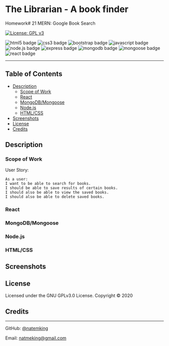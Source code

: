 # The Librarian - A book finder
Homework# 21 MERN: Google Book Search

<!-- [Workout Tracker Deploy Link](https://workout-tracker-nmk.herokuapp.com/) -->

[![License: GPL v3](https://img.shields.io/badge/License-GPLv3-blue.svg)](https://github.com/natemking/burger_banquet/blob/main/LICENSE)

![html5 badge](https://img.shields.io/badge/html5%20-%23E34F26.svg?&style=flat&logo=html5&logoColor=white)
![css3 badge](https://img.shields.io/badge/css3%20-%231572B6.svg?&style=flat&logo=css3&logoColor=white)
![bootstrap badge](https://img.shields.io/badge/bootstrap%20-%23563D7C.svg?&style=flat&logo=bootstrap&logoColor=white")
![javascript badge](https://img.shields.io/badge/javascript%20-%23323330.svg?&style=flat&logo=javascript&logoColor=%23F7DF1E)
![node.js badge](https://img.shields.io/badge/Node.js%20-%2343853D.svg?&style=flat&logo=node.js&logoColor=white)
![express badge](https://img.shields.io/badge/Express.js%20-%23404d59.svg?&style=flat&logo=node.js&logoColor=white)
![mongodb badge](https://img.shields.io/badge/MongoDB-%234ea94b.svg?&style=flat&logo=mongodb&logoColor=white)
![mongoose badge](https://img.shields.io/badge/Mongoose-%23800.svg?&style=flat&logoColor=white)
![react badge](https://img.shields.io/badge/react%20-%2320232a.svg?&style=flat&logo=react&logoColor=%2361DAFB")


---
## Table of Contents
 * [Description](#description)
    + [Scope of Work](#scope-of-work)
    + [React](#react)
    + [MongoDB/Mongoose](#mongodb/mongoose)
    + [Node.js](#nodejs)
    + [HTML/CSS](#html/css)
  * [Screenshots](#screenshots)
  * [License](#license)
  * [Credits](#credits)

## Description

### Scope of Work
User Story:
```
As a user: 
I want to be able to search for books.
I should be able to save results of certain books.
I should also be able to view the saved books. 
I should also be able to delete saved books. 
``` 

### React

### MongoDB/Mongoose

### Node.js

### HTML/CSS

## Screenshots

<!-- ![app gif](public/assets/screenshots/workout-tracker.gif)
<br>

_App Functionality_
<br> -->


## License
Licensed under the GNU GPLv3.0 License. Copyright © 2020

## Credits

<!-- * [Add a comma to map results if there are more then one result](https://stackoverflow.com/questions/47881767/how-to-add-a-comma-in-array-map-after-every-element-except-last-element-in-react)

* [Set up mongoose models like sequelize model set up](https://gist.github.com/AKIRA-MIYAKE/03b9ae80dbdf61bf28ef)

* [Creating relationships w/ Mongoose](https://dev.to/oluseyeo/how-to-create-relationships-with-mongoose-and-node-js-11c8)  

* [FindByIdAndUpdate $push in Mongoose](https://stackoverflow.com/questions/15621970/pushing-object-into-array-schema-in-mongoose)
* [Mongoose CRUD](https://coursework.vschool.io/mongoose-crud/)

* [Limit the most recent results in ascending order w/ Mongoose](https://stackoverflow.com/questions/39069491/how-to-get-last-5-docs-in-sequential-order) -->


---

GitHub: [@natemking](https://github.com/natemking/)

Email: [natmeking@gmail.com](mailto:natmeking@gmail.com)

